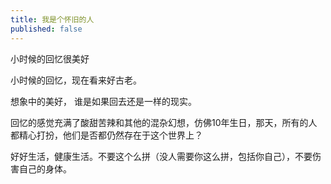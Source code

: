 ```yaml
---
title: 我是个怀旧的人
published: false
---
```

小时候的回忆很美好

小时候的回忆，现在看来好古老。

想象中的美好， 谁是如果回去还是一样的现实。

回忆的感觉充满了酸甜苦辣和其他的混杂幻想，仿佛10年生日，那天，所有的人都精心打扮，他们是否都仍然存在于这个世界上？

好好生活，健康生活。不要这个么拼（没人需要你这么拼，包括你自己），不要伤害自己的身体。
